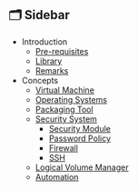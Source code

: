 ## 🗂️ Sidebar

- Introduction
  - [Pre-requisites](https://github.com/pin3dev/42_Cursus/blob/2621097a01f089395166764cfe984a8e62c64794/tutorial/Born2BeRoot/EN/docs/toStudy.md/#requisites)
  - [Library](https://github.com/pin3dev/42_Cursus/blob/2621097a01f089395166764cfe984a8e62c64794/tutorial/Born2BeRoot/EN/docs/toStudy.md/#library)
  - [Remarks](https://github.com/pin3dev/42_Cursus/blob/101b44004c94c4ae1aaff97bc944d813e6a310eb/tutorial/Born2BeRoot/EN/docs/remarks.md)
- Concepts
  - [Virtual Machine](https://github.com/pin3dev/42_Cursus/blob/main/tutorial/Born2BeRoot/EN/docs/concepts.md/#vm)
  - [Operating Systems](https://github.com/pin3dev/42_Cursus/blob/main/tutorial/Born2BeRoot/EN/docs/concepts.md/#os)
  - [Packaging Tool](https://github.com/pin3dev/42_Cursus/blob/main/tutorial/Born2BeRoot/EN/docs/concepts.md/#pack)
  - [Security System](https://github.com/pin3dev/42_Cursus/blob/main/tutorial/Born2BeRoot/EN/docs/concepts.md/#ssystem)
    - [Security Module](https://github.com/pin3dev/42_Cursus/blob/main/tutorial/Born2BeRoot/EN/docs/concepts.md/#smodule)
    - [Password Policy](https://github.com/pin3dev/42_Cursus/blob/main/tutorial/Born2BeRoot/EN/docs/concepts.md/#password)
    - [Firewall](https://github.com/pin3dev/42_Cursus/blob/main/tutorial/Born2BeRoot/EN/docs/concepts.md/#firewall)
    - [SSH](https://github.com/pin3dev/42_Cursus/blob/main/tutorial/Born2BeRoot/EN/docs/concepts.md/#ssh)
  - [Logical Volume Manager](https://github.com/pin3dev/42_Cursus/blob/main/tutorial/Born2BeRoot/EN/docs/concepts.md/#lvm)
  - [Automation](https://github.com/pin3dev/42_Cursus/blob/main/tutorial/Born2BeRoot/EN/docs/concepts.md/#automation)
